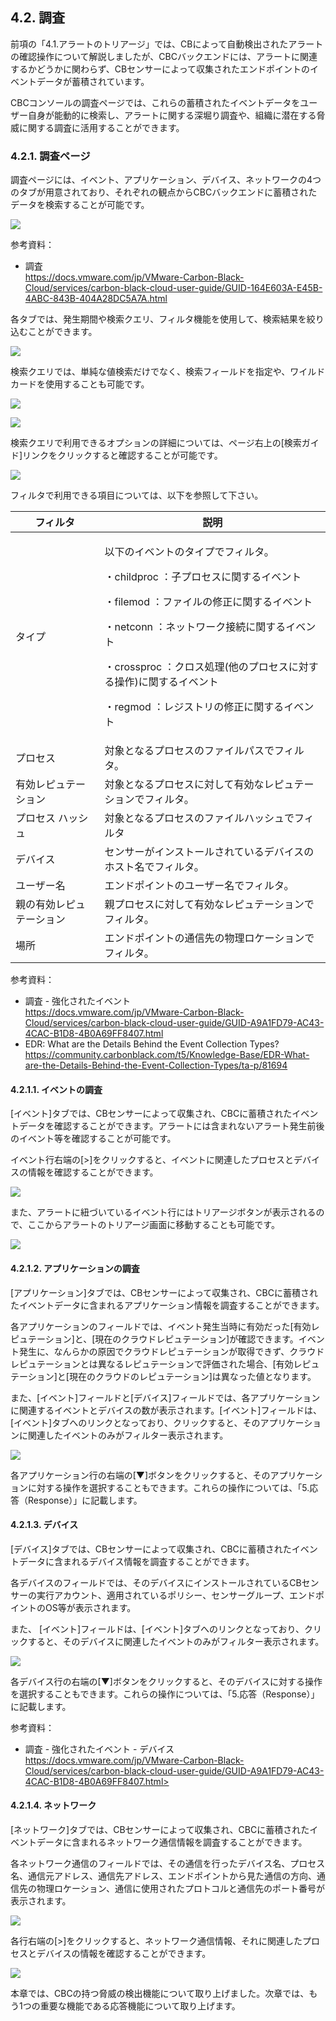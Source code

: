 ## 4.2. 調査

前項の「4.1.アラートのトリアージ」では、CBによって自動検出されたアラートの確認操作について解説しましたが、CBCバックエンドには、アラートに関連するかどうかに関わらず、CBセンサーによって収集されたエンドポイントのイベントデータが蓄積されています。

CBCコンソールの調査ページでは、これらの蓄積されたイベントデータをユーザー自身が能動的に検索し、アラートに関する深堀り調査や、組織に潜在する脅威に関する調査に活用することができます。

### 4.2.1. 調査ページ

調査ページには、イベント、アプリケーション、デバイス、ネットワークの4つのタブが用意されており、それぞれの観点からCBCバックエンドに蓄積されたデータを検索することが可能です。

![](media/image312.png)

参考資料：
- 調査  
  https://docs.vmware.com/jp/VMware-Carbon-Black-Cloud/services/carbon-black-cloud-user-guide/GUID-164E603A-E45B-4ABC-843B-404A28DC5A7A.html

各タブでは、発生期間や検索クエリ、フィルタ機能を使用して、検索結果を絞り込むことができます。

![](media/image313.png)

検索クエリでは、単純な値検索だけでなく、検索フィールドを指定や、ワイルドカードを使用することも可能です。

![](media/image314.png)

![](media/image315.png)

検索クエリで利用できるオプションの詳細については、ページ右上の\[検索ガイド\]リンクをクリックすると確認することが可能です。

![](media/image316.png)

フィルタで利用できる項目については、以下を参照して下さい。

<table>
<colgroup>
<col style="width: 28%" />
<col style="width: 71%" />
</colgroup>
<thead>
<tr class="header">
<th>フィルタ</th>
<th>説明</th>
</tr>
</thead>
<tbody>
<tr class="odd">
<td>タイプ</td>
<td><p>以下のイベントのタイプでフィルタ。</p>
<p>・childproc ：子プロセスに関するイベント</p>
<p>・filemod ：ファイルの修正に関するイベント</p>
<p>・netconn ：ネットワーク接続に関するイベント</p>
<p>・crossproc ：クロス処理(他のプロセスに対する操作)に関するイベント</p>
<p>・regmod ：レジストリの修正に関するイベント</p></td>
</tr>
<tr class="even">
<td>プロセス</td>
<td>対象となるプロセスのファイルパスでフィルタ。</td>
</tr>
<tr class="odd">
<td>有効レピュテーション</td>
<td>対象となるプロセスに対して有効なレピュテーションでフィルタ。</td>
</tr>
<tr class="even">
<td>プロセス ハッシュ</td>
<td>対象となるプロセスのファイルハッシュでフィルタ</td>
</tr>
<tr class="odd">
<td>デバイス</td>
<td>センサーがインストールされているデバイスのホスト名でフィルタ。</td>
</tr>
<tr class="even">
<td>ユーザー名</td>
<td>エンドポイントのユーザー名でフィルタ。</td>
</tr>
<tr class="odd">
<td>親の有効レピュテーション</td>
<td>親プロセスに対して有効なレピュテーションでフィルタ。</td>
</tr>
<tr class="even">
<td>場所</td>
<td>エンドポイントの通信先の物理ロケーションでフィルタ。</td>
</tr>
</tbody>
</table>

参考資料：
- 調査 - 強化されたイベント  
  https://docs.vmware.com/jp/VMware-Carbon-Black-Cloud/services/carbon-black-cloud-user-guide/GUID-A9A1FD79-AC43-4CAC-B1D8-4B0A69FF8407.html
- EDR: What are the Details Behind the Event Collection Types?  
  https://community.carbonblack.com/t5/Knowledge-Base/EDR-What-are-the-Details-Behind-the-Event-Collection-Types/ta-p/81694


#### 4.2.1.1. イベントの調査

\[イベント\]タブでは、CBセンサーによって収集され、CBCに蓄積されたイベントデータを確認することができます。アラートには含まれないアラート発生前後のイベント等を確認することが可能です。

イベント行右端の\[\>\]をクリックすると、イベントに関連したプロセスとデバイスの情報を確認することができます。

![](media/image317.png)

また、アラートに紐づいているイベント行にはトリアージボタンが表示されるので、ここからアラートのトリアージ画面に移動することも可能です。

![](media/image318.png)


#### 4.2.1.2. アプリケーションの調査

\[アプリケーション\]タブでは、CBセンサーによって収集され、CBCに蓄積されたイベントデータに含まれるアプリケーション情報を調査することができます。

各アプリケーションのフィールドでは、イベント発生当時に有効だった\[有効レピュテーション\]と、\[現在のクラウドレピュテーション\]が確認できます。イベント発生に、なんらかの原因でクラウドレピュテーションが取得できず、クラウドレピュテーションとは異なるレピュテーションで評価された場合、\[有効レピュテーション\]と\[現在のクラウドのレピュテーション\]は異なった値となります。

また、\[イベント\]フィールドと\[デバイス\]フィールドでは、各アプリケーションに関連するイベントとデバイスの数が表示されます。\[イベント\]フィールドは、\[イベント\]タブへのリンクとなっており、クリックすると、そのアプリケーションに関連したイベントのみがフィルター表示されます。

![](media/image319.png)

各アプリケーション行の右端の\[▼\]ボタンをクリックすると、そのアプリケーションに対する操作を選択することもできます。これらの操作については、「5.応答（Response）」に記載します。


#### 4.2.1.3. デバイス

\[デバイス\]タブでは、CBセンサーによって収集され、CBCに蓄積されたイベントデータに含まれるデバイス情報を調査することができます。

各デバイスのフィールドでは、そのデバイスにインストールされているCBセンサーの実行アカウント、適用されているポリシー、センサーグループ、エンドポイントのOS等が表示されます。

また、 \[イベント\]フィールドは、\[イベント\]タブへのリンクとなっており、クリックすると、そのデバイスに関連したイベントのみがフィルター表示されます。

![](media/image320.png)

各デバイス行の右端の\[▼\]ボタンをクリックすると、そのデバイスに対する操作を選択することもできます。これらの操作については、「5.応答（Response）」に記載します。

参考資料：
- 調査 - 強化されたイベント - デバイス  
  https://docs.vmware.com/jp/VMware-Carbon-Black-Cloud/services/carbon-black-cloud-user-guide/GUID-A9A1FD79-AC43-4CAC-B1D8-4B0A69FF8407.html>


#### 4.2.1.4. ネットワーク

\[ネットワーク\]タブでは、CBセンサーによって収集され、CBCに蓄積されたイベントデータに含まれるネットワーク通信情報を調査することができます。

各ネットワーク通信のフィールドでは、その通信を行ったデバイス名、プロセス名、通信元アドレス、通信先アドレス、エンドポイントから見た通信の方向、通信先の物理ロケーション、通信に使用されたプロトコルと通信先のポート番号が表示されます。

![](media/image321.png)

各行右端の\[\>\]をクリックすると、ネットワーク通信情報、それに関連したプロセスとデバイスの情報を確認することができます。

![](media/image322.png)

本章では、CBCの持つ脅威の検出機能について取り上げました。次章では、もう1つの重要な機能である応答機能について取り上げます。
